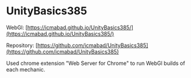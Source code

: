 # UnityBasics385

WebGl: [https://icmabad.github.io/UnityBasics385/](https://icmabad.github.io/UnityBasics385/)

Repository: [https://github.com/icmabad/UnityBasics385](https://github.com/icmabad/UnityBasics385)

Used chrome extension "Web Server for Chrome" to run WebGl builds of each mechanic.
